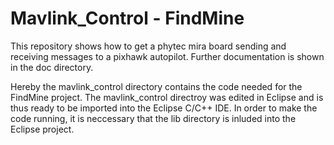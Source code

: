 # Mavlink_Control - FindMine

This repository shows how to get a phytec mira board sending and receiving messages to a pixhawk autopilot. Further documentation is shown in the doc directory.

Hereby the mavlink_control directory contains the code needed for the FindMine project. The mavlink_control directroy was edited in Eclipse and is thus ready to be imported into the Eclipse C/C++ IDE. In order to make the code running, it is neccessary that the lib directory is inluded into the Eclipse project.
